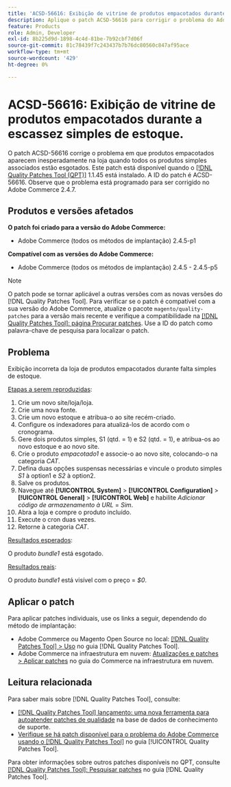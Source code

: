 ```yaml
---
title: 'ACSD-56616: Exibição de vitrine de produtos empacotados durante a escassez simples de estoque'
description: Aplique o patch ACSD-56616 para corrigir o problema do Adobe Commerce em que os produtos empacotados aparecem inesperadamente na loja quando todos os produtos simples associados estão esgotados.
feature: Products
role: Admin, Developer
exl-id: 8b225d9d-1898-4c4d-81be-7b92cbf7d06f
source-git-commit: 81c78439f7c243437b7b76dc80560c847af95ace
workflow-type: tm+mt
source-wordcount: '429'
ht-degree: 0%

---
```


# ACSD-56616: Exibição de vitrine de produtos empacotados durante a escassez simples de estoque.

O patch ACSD-56616 corrige o problema em que produtos empacotados aparecem inesperadamente na loja quando todos os produtos simples associados estão esgotados. Este patch está disponível quando o [[!DNL Quality Patches Tool (QPT)]](https://experienceleague.adobe.com/pt-br/docs/commerce-knowledge-base/kb/announcements/commerce-announcements/magento-quality-patches-released-new-tool-to-self-serve-quality-patches) 1.1.45 está instalado. A ID do patch é ACSD-56616. Observe que o problema está programado para ser corrigido no Adobe Commerce 2.4.7.

## Produtos e versões afetados

**O patch foi criado para a versão do Adobe Commerce:**

* Adobe Commerce (todos os métodos de implantação) 2.4.5-p1

**Compatível com as versões do Adobe Commerce:**

* Adobe Commerce (todos os métodos de implantação) 2.4.5 - 2.4.5-p5

>[!NOTE]
>
>O patch pode se tornar aplicável a outras versões com as novas versões do [!DNL Quality Patches Tool]. Para verificar se o patch é compatível com a sua versão do Adobe Commerce, atualize o pacote `magento/quality-patches` para a versão mais recente e verifique a compatibilidade na [[!DNL Quality Patches Tool]: página Procurar patches](https://experienceleague.adobe.com/tools/commerce-quality-patches/index.html?lang=pt-BR). Use a ID do patch como palavra-chave de pesquisa para localizar o patch.

## Problema

Exibição incorreta da loja de produtos empacotados durante falta simples de estoque.

<u>Etapas a serem reproduzidas</u>:

1. Crie um novo site/loja/loja.
1. Crie uma nova fonte.
1. Crie um novo estoque e atribua-o ao site recém-criado.
1. Configure os indexadores para atualizá-los de acordo com o cronograma.
1. Gere dois produtos simples, S1 (qtd. = 1) e S2 (qtd. = 1), e atribua-os ao novo estoque e ao novo site.
1. Crie o produto *empacotado1* e associe-o ao novo site, colocando-o na categoria *CAT*.
1. Defina duas opções suspensas necessárias e vincule o produto simples *S1* à option1 e *S2* à option2.
1. Salve os produtos.
1. Navegue até **[!UICONTROL System]** > **[!UICONTROL Configuration]** > **[!UICONTROL General]** > **[!UICONTROL Web]** e habilite *Adicionar código de armazenamento à URL* = *Sim*.
1. Abra a loja e compre o produto incluído.
1. Execute o cron duas vezes.
1. Retorne à categoria *CAT*.

<u>Resultados esperados</u>:

O produto *bundle1* está esgotado.

<u>Resultados reais</u>:

O produto *bundle1* está visível com o preço = *$0*.

## Aplicar o patch

Para aplicar patches individuais, use os links a seguir, dependendo do método de implantação:

* Adobe Commerce ou Magento Open Source no local: [[!DNL Quality Patches Tool] > Uso](/help/tools/quality-patches-tool/usage.md) no guia [!DNL Quality Patches Tool].
* Adobe Commerce na infraestrutura em nuvem: [Atualizações e patches > Aplicar patches](https://experienceleague.adobe.com/docs/commerce-cloud-service/user-guide/develop/upgrade/apply-patches.html?lang=pt-BR) no guia do Commerce na infraestrutura em nuvem.

## Leitura relacionada

Para saber mais sobre [!DNL Quality Patches Tool], consulte:

* [[!DNL Quality Patches Tool] lançamento: uma nova ferramenta para autoatender patches de qualidade](https://experienceleague.adobe.com/pt-br/docs/commerce-knowledge-base/kb/announcements/commerce-announcements/magento-quality-patches-released-new-tool-to-self-serve-quality-patches) na base de dados de conhecimento de suporte.
* [Verifique se há patch disponível para o problema do Adobe Commerce usando o  [!DNL Quality Patches Tool]](/help/tools/quality-patches-tool/patches-available-in-qpt/check-patch-for-magento-issue-with-magento-quality-patches.md) no guia [!UICONTROL Quality Patches Tool].


Para obter informações sobre outros patches disponíveis no QPT, consulte [[!DNL Quality Patches Tool]: Pesquisar patches](https://experienceleague.adobe.com/tools/commerce-quality-patches/index.html?lang=pt-BR) no guia [!DNL Quality Patches Tool].
